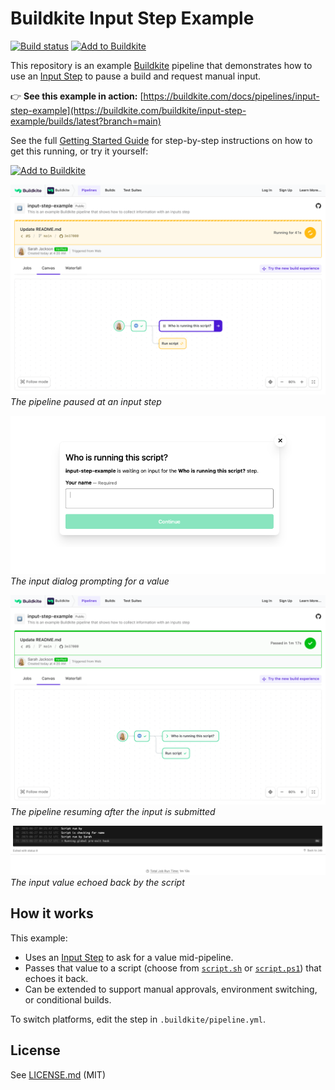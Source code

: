 # Buildkite Input Step Example

[![Build status](https://badge.buildkite.com/a947f64837044296a1ea4394819872e0544a4647a3400e6634.svg?branch=main)](https://buildkite.com/buildkite/input-step-example/builds/latest?branch=main)
[![Add to Buildkite](https://img.shields.io/badge/Add%20to%20Buildkite-14CC80)](https://buildkite.com/new)

This repository is an example [Buildkite](https://buildkite.com/) pipeline that demonstrates how to use an [Input Step](https://buildkite.com/docs/pipelines/configure/step-types/input-step) to pause a build and request manual input.

👉 **See this example in action:** [https://buildkite.com/docs/pipelines/input-step-example](https://buildkite.com/buildkite/input-step-example/builds/latest?branch=main)

See the full [Getting Started Guide](https://buildkite.com/docs/guides/getting-started) for step-by-step instructions on how to get this running, or try it yourself:

[![Add to Buildkite](https://buildkite.com/button.svg)](https://buildkite.com/new)

<p align="left">
  <img src=".buildkite/screenshot-1.png" alt="Input step screenshot" width="600" />
  <br>
  <em>The pipeline paused at an input step</em>
</p>

<p align="left">
  <img src=".buildkite/screenshot-2.png" alt="Popup dialog for input" width="600" />
  <br>
  <em>The input dialog prompting for a value</em>
</p>

<p align="left">
  <img src=".buildkite/screenshot-3.png" alt="Build after input submission" width="600" />
  <br>
  <em>The pipeline resuming after the input is submitted</em>
</p>

<p align="left">
  <img src=".buildkite/screenshot-4.png" alt="Script output using input" width="600" />
  <br>
  <em>The input value echoed back by the script</em>
</p>

<!-- docs:start -->

## How it works

This example:
- Uses an [Input Step](https://buildkite.com/docs/pipelines/input-step) to ask for a value mid-pipeline.
- Passes that value to a script (choose from [`script.sh`](script.sh) or [`script.ps1`](script.ps1)) that echoes it back.
- Can be extended to support manual approvals, environment switching, or conditional builds.

To switch platforms, edit the step in `.buildkite/pipeline.yml`.

<!-- docs:end -->

## License

See [LICENSE.md](LICENSE.md) (MIT)
